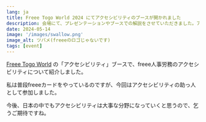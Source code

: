 ```yaml
---
lang: ja
title: Freee Togo World 2024 にてアクセシビリティのブースが開かれました
description: 会場にて、プレゼンテーションやブースでの解説をさせていただきました。アクセシビリティにフォーカスしたブースが対外的に作られたのは初めてじゃないでしょうか！
date: 2024-05-14
image: '/images/swallow.png'
image_alt: ツバメ(freeeのロゴじゃないです)
tags: [event]
---
```


[Freee Togo World](https://www.freee.co.jp/lp2/togo-world-2024/) の「アクセシビリティ」ブースで、freee人事労務のアクセシビリティについて紹介しました。

私は普段freeeカードをやっているのですが、今回はアクセシビリティの助っ人として参加しました。

今後、日本の中でもアクセシビリティは大事な分野になっていくと思うので、乞うご期待ですね。
